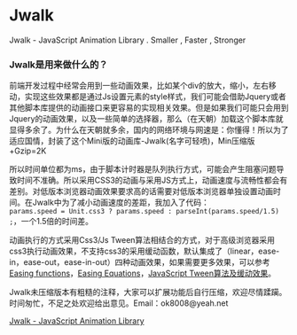 Jwalk
=====
Jwalk - JavaScript Animation Library . Smaller , Faster , Stronger

<h3>Jwalk是用来做什么的？</h3>
<p>前端开发过程中经常会用到一些动画效果，比如某个div的放大，缩小，左右移动，实现这些效果都是通过Js设置元素的style样式，我们可能会借助Jquery或者其他脚本库提供的动画接口来更容易的实现相关效果。但是如果我们可能只会用到Jquery的动画效果，以及一些简单的选择器，那么（在天朝）加载这个脚本库就显得多余了。为什么在天朝就多余，国内的网络环境与网速是：你懂得！所以为了适应国情，封装了这个Mini版的动画库-Jwalk(名字可轻喷)，Min压缩版+Gzip=2K</p>
<p>所以时间单位都为ms，由于脚本计时器是队列执行方式，可能会产生阻塞问题导致时间不准确。所以采用CSS3的动画与采用JS方式上，动画速度与流畅性都会有差别。对低版本浏览器动画效果要求高的话需要对低版本浏览器单独设置动画时间。在Jwalk中为了减小动画速度的差距，我加入了代码：<br/><code>params.speed = Unit.css3 ? params.speed : parseInt(params.speed/1.5) ;</code>，一个1.5倍的时间差。</p>
<p>动画执行的方式采用Css3/Js Tween算法相结合的方式，对于高级浏览器采用css3执行动画效果，不支持css3的采用缓动函数，默认集成了（linear，ease-in，ease-out，ease-in-out）四种动画效果，如果需要更多效果，可以参考<a href="http://easings.net/zh-cn" target="_blank">Easing functions</a>，<a href="http://www.gizma.com/easing/" target="_blank">Easing Equations</a>，<a href="http://www.cnblogs.com/cloudgamer/archive/2009/01/06/Tween.html" target="_blank">JavaScript Tween算法及缓动效果</a>。</p>
<p>Jwalk未压缩版本有粗糙的注释，大家可以扩展功能后自行压缩，欢迎尽情蹂躏。<br/>时间匆忙，不足之处欢迎给出意见。Email：ok8008@yeah.net</p>

<a href="http://liutian1937.github.io/Jwalk/" target="_blank">Jwalk - JavaScript Animation Library</a>